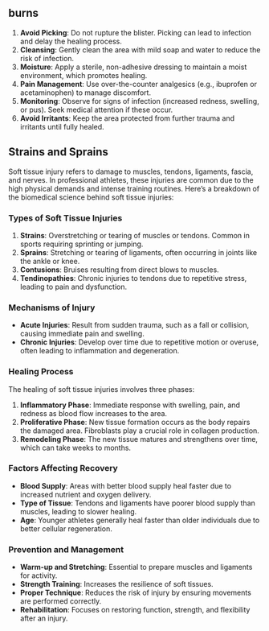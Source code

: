 ## burns

1. **Avoid Picking**: Do not rupture the blister. Picking can lead to infection and delay the healing process.
2. **Cleansing**: Gently clean the area with mild soap and water to reduce the risk of infection.
3. **Moisture**: Apply a sterile, non-adhesive dressing to maintain a moist environment, which promotes healing.
4. **Pain Management**: Use over-the-counter analgesics (e.g., ibuprofen or acetaminophen) to manage discomfort.
5. **Monitoring**: Observe for signs of infection (increased redness, swelling, or pus). Seek medical attention if these occur.
6. **Avoid Irritants**: Keep the area protected from further trauma and irritants until fully healed.

## Strains and Sprains

Soft tissue injury refers to damage to muscles, tendons, ligaments, fascia, and nerves. In professional athletes, these injuries are common due to the high physical demands and intense training routines. Here’s a breakdown of the biomedical science behind soft tissue injuries:

### Types of Soft Tissue Injuries

1. **Strains**: Overstretching or tearing of muscles or tendons. Common in sports requiring sprinting or jumping.
2. **Sprains**: Stretching or tearing of ligaments, often occurring in joints like the ankle or knee.
3. **Contusions**: Bruises resulting from direct blows to muscles.
4. **Tendinopathies**: Chronic injuries to tendons due to repetitive stress, leading to pain and dysfunction.

### Mechanisms of Injury

- **Acute Injuries**: Result from sudden trauma, such as a fall or collision, causing immediate pain and swelling.
- **Chronic Injuries**: Develop over time due to repetitive motion or overuse, often leading to inflammation and degeneration.

### Healing Process

The healing of soft tissue injuries involves three phases:

1. **Inflammatory Phase**: Immediate response with swelling, pain, and redness as blood flow increases to the area.
2. **Proliferative Phase**: New tissue formation occurs as the body repairs the damaged area. Fibroblasts play a crucial role in collagen production.
3. **Remodeling Phase**: The new tissue matures and strengthens over time, which can take weeks to months.

### Factors Affecting Recovery

- **Blood Supply**: Areas with better blood supply heal faster due to increased nutrient and oxygen delivery.
- **Type of Tissue**: Tendons and ligaments have poorer blood supply than muscles, leading to slower healing.
- **Age**: Younger athletes generally heal faster than older individuals due to better cellular regeneration.

### Prevention and Management

- **Warm-up and Stretching**: Essential to prepare muscles and ligaments for activity.
- **Strength Training**: Increases the resilience of soft tissues.
- **Proper Technique**: Reduces the risk of injury by ensuring movements are performed correctly.
- **Rehabilitation**: Focuses on restoring function, strength, and flexibility after an injury.
